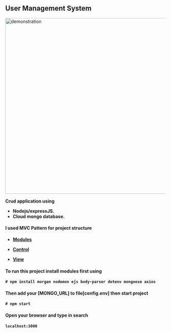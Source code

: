 <div align="left" width="50">

## User Management System

<img src="https://github.com/iNightjar/User-Management-System/blob/master/images/demonstration.gif?raw=true" href="https://github.com/iNightjar" alt="demonstration"  width="550"/>
  

<p><strong>Crud application using </p>

* Nodejs/expressJS. 
* Cloud mongo database.

#### I used MVC Pattern for project structure

* [Modules](https://github.com/iNightjar/User-Management-System/tree/master/views)

* [Control](https://github.com/iNightjar/User-Management-System/tree/master/server)

* [View](https://github.com/iNightjar/User-Management-System/tree/master/assets)

#### To run this project install modules first using
```
# npm install morgan nodemon ejs body-parser dotenv mongoose axios
```
#### Then add your [MONGO_URL] to file[config.env] then start project
```
# npm start 
```


#### Open your browser and type in search
```
localhost:3000
```
</div>